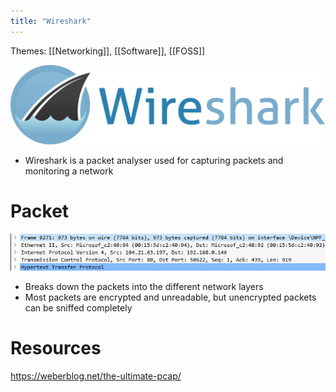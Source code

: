 ```yaml
---
title: "Wireshark"
---
```

Themes: [[Networking]], [[Software]], [[FOSS]]

![Pasted image 20220712092709.png](images/Pasted%20image%2020220712092709.png)
- Wireshark is a packet analyser used for capturing packets and monitoring a network

# Packet
![Pasted image 20220712095337.png](images/Pasted%20image%2020220712095337.png)
- Breaks down the packets into the different network layers
- Most packets are encrypted and unreadable, but unencrypted packets can be sniffed completely

# Resources
https://weberblog.net/the-ultimate-pcap/